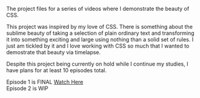 The project files for a series of videos where I demonstrate the beauty of CSS.

This project was inspired by my love of CSS. There is something about the sublime beauty of taking a selection of plain ordinary text and transforming it into something exciting and large using nothing than a solid set of rules. I just am tickled by it and I love working with CSS so much that I wanted to demostrate that beauty via timelapse.

Despite this project being currently on hold while I continue my studies, I have plans for at least 10 episodes total.

Episode 1 is FINAL <a href="https://youtu.be/e2-2uDfjCls">Watch Here</a><br>
Episode 2 is WIP  
